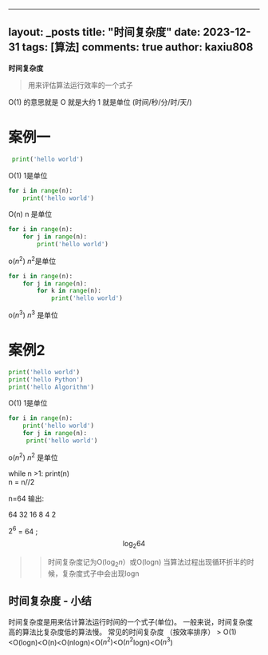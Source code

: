 
---
layout: _posts
title: "时间复杂度"
date:   2023-12-31
tags: [算法]
comments: true
author: kaxiu808  
--- 
**时间复杂度**
> 用来评估算法运行效率的一个式子

O(1)  的意思就是   O 就是大约    1 就是单位  (时间/秒/分/时/天/)
# 案例一
```python
 print('hello world')         
```                  
O(1)             		  1是单位
```python
for i in range(n):
	print('hello world')      
```
O(n)						 n 是单位
```python
for i in range(n):
	for j in range(n):		 
		print('hello world')
```
o($n^2$)                 $n^2$是单位
```python
for i in range(n):
	for j in range(n):
		for k in range(n):     
			print('hello world')
```
o($n^3$)		 			 $n^3$ 是单位

# 案例2

```python
print('hello world')
print('hello Python')                  
print('hello Algorithm')
```
O(1)             				1是单位
```python
for i in range(n):
	print('hello world')         
	for j in range(n):
	 print('hello world')
```
o($n^2$)    						 $n^2$ 是单位


while n >1:
	print(n)							
	n = n//2 

n=64 输出:

64		32  16 	8	4	2


$2^6$ = 64 ;
$$\log_{2}{64}$$		

>>时间复杂度记为O($\log_{2}n$）或O(logn)
>> 当算法过程出现循环折半的时候，复杂度式子中会出现logn


时间复杂度 - 小结
-- 

时间复杂度是用来估计算法运行时间的一个式子(单位)。
 一般来说，时间复杂度高的算法比复杂度低的算法慢。
常见的时间复杂度 （按效率排序）
	> O(1)<O(logn)<O(n)<O(nlogn)<O($n^2$)<O($n^2$logn)<O($n^3$)

<!--stackedit_data:
eyJoaXN0b3J5IjpbLTgyMDA3OTM5MywxMDUwMzI4OTkzLC0xOT
Q0MDI5NTY1LDE5NDMyNzk0OSwxODIyMjQyNTk5LDk2MDY1ODcx
MSw1NzU5MTkzMTYsMTY1MDQzNjM5NywxNjI4NjI0MjE4LDEyMj
M3OTIzNTQsLTExMTY0MTMxNjIsMTIwMTk2NjY2MywtNTQwOTc3
NTMxLDEyMjEzMDg3OTIsMTEyNzk5NDgwNSwtMTg0NzY1NDUxMS
wtNTg0NTI5NzIzLC01NzE5MDQwODNdfQ==
-->